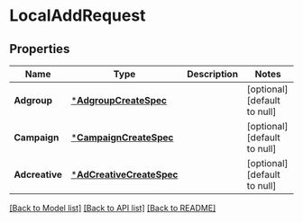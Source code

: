 # LocalAddRequest

## Properties
Name | Type | Description | Notes
------------ | ------------- | ------------- | -------------
**Adgroup** | [***AdgroupCreateSpec**](adgroup_create_spec.md) |  | [optional] [default to null]
**Campaign** | [***CampaignCreateSpec**](campaign_create_spec.md) |  | [optional] [default to null]
**Adcreative** | [***AdCreativeCreateSpec**](ad_creative_create_spec.md) |  | [optional] [default to null]

[[Back to Model list]](../README.md#documentation-for-models) [[Back to API list]](../README.md#documentation-for-api-endpoints) [[Back to README]](../README.md)


